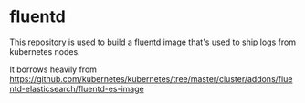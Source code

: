 # fluentd

This repository is used to build a fluentd image that's used to ship logs from
kubernetes nodes.

It borrows heavily from
https://github.com/kubernetes/kubernetes/tree/master/cluster/addons/fluentd-elasticsearch/fluentd-es-image
